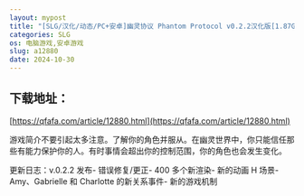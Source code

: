 ```yaml
---
layout: mypost
title: "[SLG/汉化/动态/PC+安卓]幽灵协议 Phantom Protocol v0.2.2汉化版[1.87G/移动/百度]"
categories: SLG
os: 电脑游戏,安卓游戏
slug: a12880
date: 2024-10-30
---
```


## 下载地址：

[https://qfafa.com/article/12880.html](https://qfafa.com/article/12880.html)

游戏简介不要引起太多注意。了解你的角色并服从。在幽灵世界中，你只能信任那些有能力保护你的人。有时事情会超出你的控制范围，你的角色也会发生变化。

更新日志：v.0.2.2 发布- 错误修复/更正- 400 多个新渲染- 新的动画 H 场景- Amy、Gabrielle 和 Charlotte 的新关系事件- 新的游戏机制